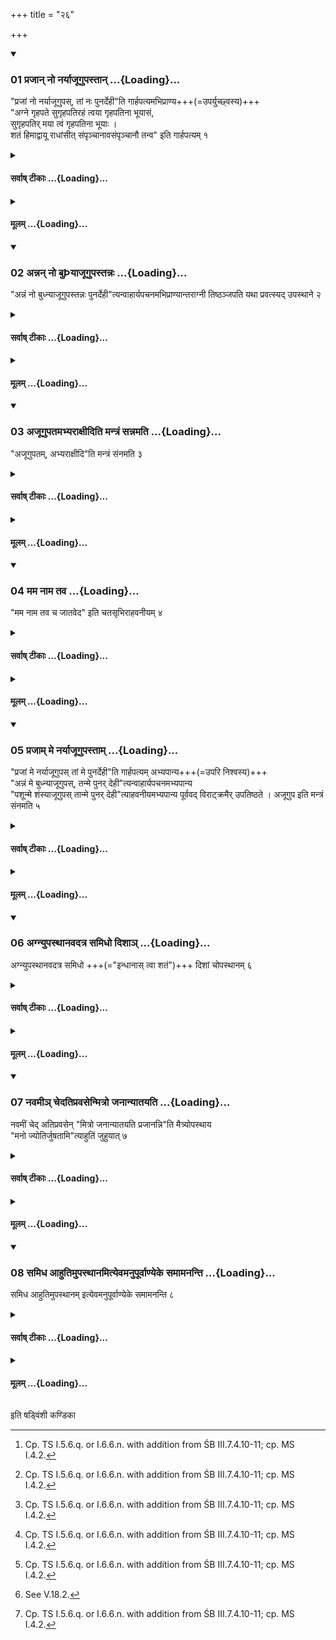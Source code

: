 +++
title = "२६"

+++

<div class="js_include" includetitle="true" newlevelforh1="3" unfilled url="/vedAH_yajuH/taittirIyam/sUtram/ApastambaH/shrautam/vishvAsa-prastutiH/06/26/01_prajAn_no_naryAjUgupastAn.md">
<details open><summary><h3>01 प्रजान् नो नर्याजूगुपस्तान् ...{Loading}...</h3></summary>

"प्रजां नो नर्याजूगुपस्, तां नः पुनर्देही"ति गार्हपत्यमभिप्राण्य+++(=उपर्युच्छ्वस्य)+++  
"अग्ने गृहपते सुगृहपतिरहं त्वया गृहपतिना भूयासं,  
सुगृहपतिर् मया त्वं गृहपतिना भूयाः ।  
शतं हिमाद्वायू राधांसीत् संपृञ्चानावसंपृञ्चानौ तन्व" इति गार्हपत्यम् १  

</details>
</div>
<div class="js_include collapsed" newlevelforh1="4" title="सर्वाष् टीकाः" unfilled url="/vedAH_yajuH/taittirIyam/sUtram/ApastambaH/shrautam/sarvASh_TIkAH/06/26/01_prajAn_no_naryAjUgupastAn.md">
<details><summary><h4>सर्वाष् टीकाः ...{Loading}...</h4></summary>
<details><summary>थिते</summary>

1. Having breathed out over the Gārhapatya with prajāṁ no naryājūgupaḥ .... the sacrificer stands near it praising with agne gr̥hapate sugr̥hapatiḥ...[^1]  

[^1]: Cp. TS I.5.6.q. or I.6.6.n. with addition from ŚB III.7.4.10-11; cp. MS I.4.2.
</details>
</details>
</div>
<div class="js_include collapsed" newlevelforh1="4" title="मूलम्" unfilled url="/vedAH_yajuH/taittirIyam/sUtram/ApastambaH/shrautam/mUlam/06/26/01_prajAn_no_naryAjUgupastAn.md">
<details><summary><h4>मूलम् ...{Loading}...</h4></summary>

प्रजां नो नर्याजूगुपस्तां नः पुनर्देहीति गार्हपत्यमभिप्राण्याग्ने गृहपते सुगृहपतिरहं त्वया गृहपतिना भूयासं सुगृहपतिर्मया त्वं गृहपतिना भूयाः । शतं हिमा द्वा यू राधांसीत्सम्पृञ्चानावसम्पृञ्चानौ तन्व इति गार्हपत्यम् १
</details>
</div>
<div class="js_include" includetitle="true" newlevelforh1="3" unfilled url="/vedAH_yajuH/taittirIyam/sUtram/ApastambaH/shrautam/vishvAsa-prastutiH/06/26/02_annan_no_buyAjUgupastannaH.md">
<details open><summary><h3>02 अन्नन् नो बुÞयाजूगुपस्तन्नः ...{Loading}...</h3></summary>

"अन्नं नो बुध्न्याजूगुपस्तन्नः पुनर्देही"त्यन्वाहार्यपचनमभिप्राण्यान्तराग्नी तिष्ठञ्जपति यथा प्रवत्स्यद् उपस्थाने २ 

</details>
</div>
<div class="js_include collapsed" newlevelforh1="4" title="सर्वाष् टीकाः" unfilled url="/vedAH_yajuH/taittirIyam/sUtram/ApastambaH/shrautam/sarvASh_TIkAH/06/26/02_annan_no_buyAjUgupastannaH.md">
<details><summary><h4>सर्वाष् टीकाः ...{Loading}...</h4></summary>
<details><summary>थिते</summary>

2. Having breathed out over the Dakṣiṇāgni with annaṁ no budhnyājugupaḥ... standing between the two fires viz. Āhavanīya and Gārhapatya he mutters in the same manner as he did at the time of standing near the fires praising them when he was about to stay away.
</details>
</details>
</div>
<div class="js_include collapsed" newlevelforh1="4" title="मूलम्" unfilled url="/vedAH_yajuH/taittirIyam/sUtram/ApastambaH/shrautam/mUlam/06/26/02_annan_no_buyAjUgupastannaH.md">
<details><summary><h4>मूलम् ...{Loading}...</h4></summary>

अन्नं नो बुÞयाजूगुपस्तन्नः पुनर्देहीत्यन्वाहार्यपचनमभिप्राण्यान्तराग्नी तिष्ठञ्जपति यथा प्रवत्स्यदुपस्थाने २
</details>
</div>
<div class="js_include" includetitle="true" newlevelforh1="3" unfilled url="/vedAH_yajuH/taittirIyam/sUtram/ApastambaH/shrautam/vishvAsa-prastutiH/06/26/03_ajUgupatamabhyarAxIditi_mantraM_sannamati.md">
<details open><summary><h3>03 अजूगुपतमभ्यराक्षीदिति मन्त्रं सन्नमति ...{Loading}...</h3></summary>

"अजूगुपतम्, अभ्यराक्षीदि"ति मन्त्रं संनमति ३  

</details>
</div>
<div class="js_include collapsed" newlevelforh1="4" title="सर्वाष् टीकाः" unfilled url="/vedAH_yajuH/taittirIyam/sUtram/ApastambaH/shrautam/sarvASh_TIkAH/06/26/03_ajUgupatamabhyarAxIditi_mantraM_sannamati.md">
<details><summary><h4>सर्वाष् टीकाः ...{Loading}...</h4></summary>
<details><summary>थिते</summary>

3. He modifies the formula with the words ajūgupatam abyarākṣit (in stead of gopāyatam, abhirakṣatu).[^1]   

[^1]: Sce VI.24.4.
</details>
</details>
</div>
<div class="js_include collapsed" newlevelforh1="4" title="मूलम्" unfilled url="/vedAH_yajuH/taittirIyam/sUtram/ApastambaH/shrautam/mUlam/06/26/03_ajUgupatamabhyarAxIditi_mantraM_sannamati.md">
<details><summary><h4>मूलम् ...{Loading}...</h4></summary>

अजूगुपतमभ्यराक्षीदिति मन्त्रं सन्नमति ३
</details>
</div>
<div class="js_include" includetitle="true" newlevelforh1="3" unfilled url="/vedAH_yajuH/taittirIyam/sUtram/ApastambaH/shrautam/vishvAsa-prastutiH/06/26/04_mama_nAma_tava.md">
<details open><summary><h3>04 मम नाम तव ...{Loading}...</h3></summary>

"मम नाम तव च जातवेद" इति चतसृभिराहवनीयम् ४  

</details>
</div>
<div class="js_include collapsed" newlevelforh1="4" title="सर्वाष् टीकाः" unfilled url="/vedAH_yajuH/taittirIyam/sUtram/ApastambaH/shrautam/sarvASh_TIkAH/06/26/04_mama_nAma_tava.md">
<details><summary><h4>सर्वाष् टीकाः ...{Loading}...</h4></summary>
<details><summary>थिते</summary>

4. With the four verses beginning with mama nāma tava ca jātavedaḥ...[^1] (he stands near) the Āhavanīya (praising it).  

[^1]: TS I.5.10.b-e.
</details>
</details>
</div>
<div class="js_include collapsed" newlevelforh1="4" title="मूलम्" unfilled url="/vedAH_yajuH/taittirIyam/sUtram/ApastambaH/shrautam/mUlam/06/26/04_mama_nAma_tava.md">
<details><summary><h4>मूलम् ...{Loading}...</h4></summary>

मम नाम तव च जातवेद इति चतसृभिराहवनीयम् ४
</details>
</div>
<div class="js_include" includetitle="true" newlevelforh1="3" unfilled url="/vedAH_yajuH/taittirIyam/sUtram/ApastambaH/shrautam/vishvAsa-prastutiH/06/26/05_prajAm_me_naryAjUgupastAm.md">
<details open><summary><h3>05 प्रजाम् मे नर्याजूगुपस्ताम् ...{Loading}...</h3></summary>

"प्रजां मे नर्याजूगुपस् तां मे पुनर्देही"ति गार्हपत्यम् अभ्यपान्य+++(=उपरि निश्वस्य)+++  
"अन्नं मे बुध्न्याजूगुपस्, तन्मे पुनर् देही"त्यन्वाहार्यपचनमभ्यपान्य  
"पशून्मे शंस्याजूगुपस् तान्मे पुनर् देही"त्याहवनीयमभ्यपान्य पूर्ववद् विराट्क्रमैर् उपतिष्ठते । अजूगुप इति मन्त्रं संनमति ५  

</details>
</div>
<div class="js_include collapsed" newlevelforh1="4" title="सर्वाष् टीकाः" unfilled url="/vedAH_yajuH/taittirIyam/sUtram/ApastambaH/shrautam/sarvASh_TIkAH/06/26/05_prajAm_me_naryAjUgupastAm.md">
<details><summary><h4>सर्वाष् टीकाः ...{Loading}...</h4></summary>
<details><summary>थिते</summary>

5. With prajām me naryājūgupah... having breathed in over the Gārhapatya, with annaṁ me buddhnyājūgupaḥ... having breathed in over the Dakṣiṇa(-fire), with paśūn me Śaṁsyājugupaḥ... having breathed in over the Āhavanīya, he stands (near the Āhavanīya), with (the formulae called) Virāṭkrama as described earlier.[^1] He modifies the formula with the word ajūgupaḥ (instead of the word gopāya).  

[^1]: See V.18.2.
</details>
</details>
</div>
<div class="js_include collapsed" newlevelforh1="4" title="मूलम्" unfilled url="/vedAH_yajuH/taittirIyam/sUtram/ApastambaH/shrautam/mUlam/06/26/05_prajAm_me_naryAjUgupastAm.md">
<details><summary><h4>मूलम् ...{Loading}...</h4></summary>

प्रजां मे नर्याजूगुपस्तां मे पुनर्देहीति गार्हपत्यमभ्यपान्यान्नं मे बुÞयाजूगुपस्तन्मे पुनर्देहीत्यन्वाहार्यपचनमभ्यपान्य पशून्मे शंस्याजूगुपस्तान्मे पुनर्देहीत्याहवनीयमभ्यपान्य पूर्ववद्विराट्क्रमैरुपतिष्ठते । अजूगुप इति मन्त्रं सन्नमति ५
</details>
</div>
<div class="js_include" includetitle="true" newlevelforh1="3" unfilled url="/vedAH_yajuH/taittirIyam/sUtram/ApastambaH/shrautam/vishvAsa-prastutiH/06/26/06_agnyupasthAnavadatra_samidho_dishA~n.md">
<details open><summary><h3>06 अग्न्युपस्थानवदत्र समिधो दिशाञ् ...{Loading}...</h3></summary>

अग्न्युपस्थानवदत्र समिधो +++(="इन्धानास् त्वा शतं")+++ दिशां चोपस्थानम् ६  

</details>
</div>
<div class="js_include collapsed" newlevelforh1="4" title="सर्वाष् टीकाः" unfilled url="/vedAH_yajuH/taittirIyam/sUtram/ApastambaH/shrautam/sarvASh_TIkAH/06/26/06_agnyupasthAnavadatra_samidho_dishA~n.md">
<details><summary><h4>सर्वाष् टीकाः ...{Loading}...</h4></summary>
<details><summary>थिते</summary>

6. The acts of putting fuel-sticks on (the Āhavanīya) fire and of praising the directions take place at this stage as in the case of the Agnyupasthāna-rite.   

[^1]: See VI.16.12 and VI.25.3.  

[^2]: See V.18.2.
</details>
</details>
</div>
<div class="js_include collapsed" newlevelforh1="4" title="मूलम्" unfilled url="/vedAH_yajuH/taittirIyam/sUtram/ApastambaH/shrautam/mUlam/06/26/06_agnyupasthAnavadatra_samidho_dishA~n.md">
<details><summary><h4>मूलम् ...{Loading}...</h4></summary>

अग्न्युपस्थानवदत्र समिधो दिशां चोपस्थानम् ६
</details>
</div>
<div class="js_include" includetitle="true" newlevelforh1="3" unfilled url="/vedAH_yajuH/taittirIyam/sUtram/ApastambaH/shrautam/vishvAsa-prastutiH/06/26/07_navamI~n_chedatipravasenmitro_janAnyAtayati.md">
<details open><summary><h3>07 नवमीञ् चेदतिप्रवसेन्मित्रो जनान्यातयति ...{Loading}...</h3></summary>

नवमीं चेद् अतिप्रवसेन् "मित्रो जनान्यातयति प्रजानन्नि"ति मैत्र्योपस्थाय  
"मनो ज्योतिर्जुषतामि"त्याहुतिं जुहुयात् ७  

</details>
</div>
<div class="js_include collapsed" newlevelforh1="4" title="सर्वाष् टीकाः" unfilled url="/vedAH_yajuH/taittirIyam/sUtram/ApastambaH/shrautam/sarvASh_TIkAH/06/26/07_navamI~n_chedatipravasenmitro_janAnyAtayati.md">
<details><summary><h4>सर्वाष् टीकाः ...{Loading}...</h4></summary>
<details><summary>थिते</summary>

7. If (the sacrificer) stays away (from his house, than nine (nights), then (the Adhvaryu) having stood Āhavanīya-fire) and praised it with the verse connected with the god Mitra, beginning with mitro janān yātayati...[^1] should offer a libation of ghee with mano jyotir juṣatām...[^2]   

[^1]: TB III.4.11.9.  

[^2]: TS 1.5.10.f.
</details>
</details>
</div>
<div class="js_include collapsed" newlevelforh1="4" title="मूलम्" unfilled url="/vedAH_yajuH/taittirIyam/sUtram/ApastambaH/shrautam/mUlam/06/26/07_navamI~n_chedatipravasenmitro_janAnyAtayati.md">
<details><summary><h4>मूलम् ...{Loading}...</h4></summary>

नवमीं चेदतिप्रवसेन्मित्रो जनान्यातयति प्रजानन्निति मैत्र्योपस्थाय मनो ज्योतिर्जुषतामित्याहुतिं जुहुयात् ७
</details>
</div>
<div class="js_include" includetitle="true" newlevelforh1="3" unfilled url="/vedAH_yajuH/taittirIyam/sUtram/ApastambaH/shrautam/vishvAsa-prastutiH/06/26/08_samidha_AhutimupasthAnamityevamanupUrvANyeke_samAmananti.md">
<details open><summary><h3>08 समिध आहुतिमुपस्थानमित्येवमनुपूर्वाण्येके समामनन्ति ...{Loading}...</h3></summary>

समिध आहुतिमुपस्थानम् इत्येवमनुपूर्वाण्येके समामनन्ति ८  

</details>
</div>
<div class="js_include collapsed" newlevelforh1="4" title="सर्वाष् टीकाः" unfilled url="/vedAH_yajuH/taittirIyam/sUtram/ApastambaH/shrautam/sarvASh_TIkAH/06/26/08_samidha_AhutimupasthAnamityevamanupUrvANyeke_samAmananti.md">
<details><summary><h4>सर्वाष् टीकाः ...{Loading}...</h4></summary>
<details><summary>थिते</summary>

8. In the opinion of some (ritualists) the act of placing the fuel-sticks (on the fire), libation of ghee, and the act of praising the directions should take place one after another in this sequence.[^1]  

[^1]: The sequence mentioned earlier was: putting fuel-sticks, praising the directions, libation of ghee.
</details>
</details>
</div>
<div class="js_include collapsed" newlevelforh1="4" title="मूलम्" unfilled url="/vedAH_yajuH/taittirIyam/sUtram/ApastambaH/shrautam/mUlam/06/26/08_samidha_AhutimupasthAnamityevamanupUrvANyeke_samAmananti.md">
<details><summary><h4>मूलम् ...{Loading}...</h4></summary>

समिध आहुतिमुपस्थानमित्येवमनुपूर्वाण्येके समामनन्ति ८
</details>
</div>

  
इति षड्विंशी कण्डिका 
